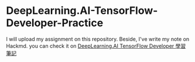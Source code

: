 # DeepLearning.AI-TensorFlow-Developer-Practice

I will upload my assignment on this repository. Beside, I've write my note on Hackmd. 
you can check it on [DeepLearning.AI TensorFlow Developer 學習筆記](https://hackmd.io/@edy5wylvRnustuodZbspjw/SyXYl9oYn)
